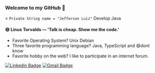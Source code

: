 <!--
**JeffersonLuizCruz/JeffersonLuizCruz** is a ✨ _special_ ✨ repository because its `README.md` (this file) appears on your GitHub profile.

Here are some ideas to get you started:

- 🔭 I’m currently working on ...
- 🌱 I’m currently learning ...
- 👯 I’m looking to collaborate on ...
- 🤔 I’m looking for help with ...
- 💬 Ask me about ...
- 📫 How to reach me: ...
- 😄 Pronouns: ...
- ⚡ Fun fact: ...
-->

### Welcome to my GitHub 👋
< ```Private String name = "Jefferson Luiz"```
Develop Java
#### 😄 Linus Torvalds — 'Talk is cheap. Show me the code.'

- Favorite Operating System? Unix Debian
- Three favorite programming language? Java, TypeScript and 😄dont know
- Favorite hobby on the web? I like to participate in an internet forum.

[![Linkedin Badge](https://img.shields.io/badge/-Linkedin-blue?style=flat-square&logo=Linkedin&logoColor=white&link=https://www.linkedin.com/in/jefferson-luiz-cruz-0aa13a59/)](https://www.linkedin.com/in/jefferson-luiz-cruz-0aa13a59/) 
[![Gmail Badge](https://img.shields.io/badge/-jefferson.luiz.cruz@gmail.com-c14438?style=flat-square&logo=Gmail&logoColor=white&link=mailto:jefferson.luiz.cruz@gmail.com)](mailto:jefferson.luiz.cruz@gmail.com)

